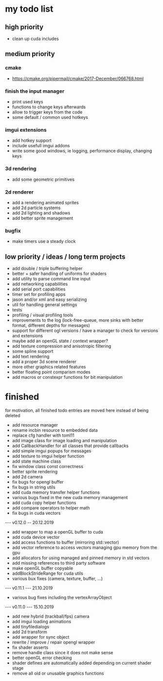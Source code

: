 # my todo list

## high priority

- clean up cuda includes

## medium priority

### cmake
- https://cmake.org/pipermail/cmake/2017-December/066768.html

### finish the input manager
- print used keys
- functions to change keys afterwards
- allow to trigger keys from the code
- some default / common used hotkeys

### imgui extensions
- add hotkey support
- include usefull imgui addons
- write some good windows, ie logging, performance display, changing keys

### 3d rendering
- add some geometric primitives

### 2d renderer
- add a rendering animated sprites
- add 2d particle systems
- add 2d lighting and shadows
- add better sprite management

### bugfix
- make timers use a steady clock

## low priority / ideas / long term projects

- add double / triple buffering helper
- better + safer handling of uniforms for shaders
- add utility to parse command line input
- add networking capabilities
- add serial port capabilities
- timer set for profiling apps
- jason and/or xml and easy serializing
- util for handling general settings
- tests
- profiling / visual profiling tools
- improvements to the log (lock-free-queue, more sinks with better format, different depths for messages)
- support for different ogl versions / have a manager to check for versions and extensions
- maybe add an openGL state / context wrapper?
- add texture compression and anisotropic filtering
- some spline support
- add text rendering
- add a proper 3d scene renderer
- more other graphics related features
- better floating point comparism modes
- add macros or constexpr functions for bit manipulation



# finished
for motivation, all finished todo entries are moved here instead of being deleted

- add resource manager
- rename incbin resource to embedded data
- replace cfg handler with toml11
- add image class for image loading and manipulation
- add CallbackHandler for all classes that provide callbacks
- add simple imgui popups for messages
- add texture to imgui helper function
- add state machine class
- fix window class const correctness
- better sprite rendering
- add 2d camera
- fix bugs for opengl buffer
- fix bugs in string utils
- add cuda memory transfer helper functions
- various bugs fixed in the new cuda memory management
- add cuda copy helper functions
- add compare operators to helper math
- fix bugs in cuda vectors

--- v0.12.0 -- 20.12.2019 
- add wrapper to map a openGL buffer to cuda
- add cuda device vector
- add access functions to buffer (mirroring std::vector)
- add vector reference to access vectors managing gpu memory from the gpu
- add allocators for using managed and pinned memory in std vectors
- add missing references to third party software
- make openGL buffer copyable
- addBlockStrideRange for cuda utils
- various bux fixes (camera, texture, buffer, ...)

--- v0.11.1 --- 21.10.2019
- various bug fixes including the vertexArrayObject

--- v0.11.0 --- 15.10.2019
- add new hybrid (trackball/fps) camera
- add imgui loading animations
- add tinyfiledialogs
- add 2d transform 
- add wrapper for sync object
- rewrite / improve / repair opengl wrapper
- fix shader asserts
- remove handle class since it does not make sense
- better openGL error checking
- shader defines are automatically added depending on current shader stage
- remove all old or unusable graphics functions
